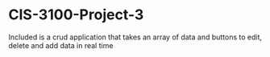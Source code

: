 # CIS-3100-Project-3

Included is a crud application that takes an array of data and buttons to edit, delete and add data in real time
